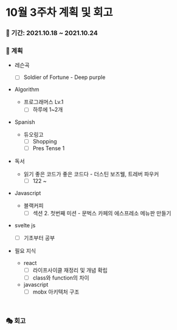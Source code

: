 # 10월 3주차 계획 및 회고

### 📆 기간: 2021.10.18 ~ 2021.10.24

### 📑 계획

- 레슨곡

  - [ ] Soldier of Fortune - Deep purple
- Algorithm

  - 프로그래머스 Lv.1
    - [ ] 하루에 1~2개
- Spanish

  - 듀오링고
    - [ ] Shopping
    - [ ] Pres Tense 1
- 독서

  - 읽기 좋은 코드가 좋은 코드다 - 더스틴 보즈웰, 트레버 파우커
    - [ ] 122 ~
- Javascript
  - 블랙커피
    - [ ] 섹션 2. 첫번째 미션 - 문벅스 카페의 에스프레소 메뉴판 만들기
- svelte js
  - [ ] 기초부터 공부
- 필요 지식

  - react
    - [ ] 라이프사이클 재정리 및 개념 확립
    - [ ] class와 function의 차이
  - javascript
    - [ ] mobx 아키텍처 구조

<br/>

### 🎭 회고

